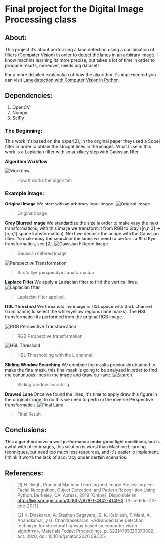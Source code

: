 # Final project for the Digital Image Processing class

## About:
This project it's about performing a lane detection using a 
combination of filters (Computer Vision) in order to detect the 
lanes in an arbitrary image. I know machine learning its
more precise, but takes a lot of time in order to produce 
results, moreover, needs big datasets.

For a more detailed explanation of how the algorithm it's implemented you can 
visit [Lane detection with Computer Vision in Python](https://javarustacean.wordpress.com/2021/05/22/lane-detection-with-computer-vision-in-python/)


## Dependencies:
1. OpenCV
2. Numpy
3. SciPy

### The Beginning:
This work it's based on the paper[2], in the original paper they used a Sobel filter 
in order to obtain the straight lines in the images. What I use in this work is a 
Laplacian filter with an auxiliary step with Gaussian filter.

**Algorithm Workflow**

![Workflow](Img/Diagrama%20en%20blanco.svg)
> How it works the algorithm

### Example image:

**Original Image**
We start with an arbitrary input image.
![Original Image](Img/original.PNG)
> Original Image

**Grey Blurred Image**
We standardize the size in order to make easy the next transformations, with this 
image we transform it from RGB to Gray ([n,n,3] -> [n,n,1] space transformation).
Next we denoise the image with the Gaussian filter. To make easy the search of the 
lanes we need to perform a Bird Eye transformation, see [2].
![Gaussian Filtered Image](Img/grey_blurred.PNG)
> Gaussian Filtered Image

![Perspective Transformation](Img/blurred_perspective.PNG)
> Bird's Eye perspective transformation

**Laplace Filter**
We apply a Laplacian filter to find the vertical lines.
![Laplacian filter](Img/laplacian_filter.PNG)
> Laplacian filter applied.

**HSL Threshold**
We threshold the image in HSL space with the L channel (Luminance) to select
the white/yellow regions (lane marks). The HSL transformation its performed from
the original RGB image.

![RGB Perspective Transformation](Img/rgb_perspective.PNG)
> RGB Perspective transformation

![HSL Threshold](Img/hsl_thres.PNG)
> HSL Thresholding with the L channel.

**Sliding Window Searching**
We combine the masks previously obtained to make the final mask, this final mask is
going to be analyzed in order to find the continuous lines in the image and draw our lane.
![Search](Img/sliding_window.PNG)
> Sliding window searching

**Drawed Lane**
Once we found the lines, it's time to apply draw this figure in the original image, 
to do this we need to perform the inverse Perspective transformation.
![Final Lane](Img/drawed_lane.PNG)
> Final Result

## Conclusions:
This algorithm shows a well performance under good light conditions, but is awful
with other images, this solution is worst than Machine Learning techniques, but
need too much less resources, and it's easier to implement. I think it worth the lack
of accuracy under certain scenarios.

## References:
>[1] H. Singh, Practical Machine Learning and Image Processing: For Facial 
> Recognition, Object Detection, and Pattern Recognition Using Python. Berkeley, 
> CA: Apress, 2019 [Online]. Disponible en: http://link.springer.com/10.1007/978-1-4842-4149-3. 
> [Accedido: 23-ene-2021]

>[2] K. Dinakaran, A. Stephen Sagayaraj, S. K. Kabilesh, T. Mani, A. Anandkumar, y G. Chandrasekaran, 
> «Advanced lane detection technique for structural highway based on computer 
> vision algorithm», Materials Today: Proceedings, p. S2214785320373302, oct. 2020, 
> doi: 10.1016/j.matpr.2020.09.605. 